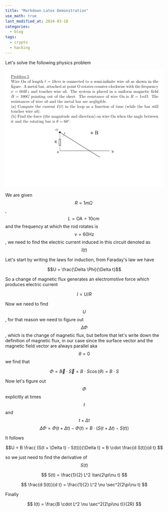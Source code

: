 ```yaml
---
title: "Markdown Latex Demonstration"
use_math: true
last_modified_at: 2024-03-18
categories:
  - blog
tags:
  - crypto
  - hacking
---
```

Let's solve the following physics problem

![Problem](/assets/images/2024-03-15-latex-demo/problem.png)

We are given $$R = 1m\Omega \:$$, $$L = \text{OA} = 10 \text{cm} \:$$ and the frequency at which the rod rotates is $$\nu = 60 \text{Hz}$$, we need to find the electric current induced in this circuit denoted as $$I(t)$$

Let's start by writing the laws for induction, from Faraday's law we have

$$U = \frac{\Delta \Phi}{\Delta t}$$

So a change of magnetic flux generates an electromotive force which produces electric current

$$I = U/R$$

Now we need to find $$U$$, for that reason we need to figure out $$\Delta \Phi$$, which is the change of magnetic flux, but before that let's write down the definition of magnetic flux, in our case since the surface vector and the magnetic field vector are always parallel aka $$\theta = 0$$ we find that

$$ \Phi = \vec{B} \cdot \vec{S} = B \cdot S \cos(\theta) = B \cdot S$$

Now let's figure out $$\Phi$$ explicitly at times $$t$$ and $$t+\Delta t$$
$$\Delta \Phi = \Phi(t+\Delta t) - \Phi (t) = B \cdot (S(t + \Delta t) - S(t))$$

It follows

$$U = B  \frac{ (S(t + \Delta t) - S(t))}{\Delta t} = B \cdot \frac{d S(t)}{d t} $$

so we just need to find the derivative of $$S(t)$$

$$ 
S(t) = \frac{1}{2} L^2 \tan(2\pi\nu t) 
$$

$$
\frac{d S(t)}{d t} = \frac{1}{2} L^2 \nu \sec^2(2\pi\nu t)
$$

Finally 

$$
I(t) = \frac{B \cdot L^2 \nu \sec^2(2\pi\nu t)}{2R}
$$